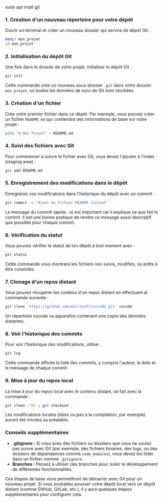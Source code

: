 sudo apt intall git 

### 1. Création d'un nouveau répertoire pour votre dépôt

Ouvrir un terminal et créer un nouveau dossier qui servira de dépôt Git :

```bash
mkdir mon_projet
cd mon_projet
```

### 2. Initialisation du dépôt Git

Une fois dans le dossier de votre projet, initialiser le dépôt Git :

```bash
git init
```

Cette commande crée un nouveau sous-dossier `.git` dans votre dossier `mon_projet`, où toutes les données de suivi de Git sont stockées.

### 3. Création d'un fichier

Crée votre premier fichier dans ce dépôt. Par exemple, vous pouvez créer un fichier `README.md` qui contiendra des informations de base sur votre projet :

```bash
echo "# Mon Projet" > README.md
```

### 4. Suivi des fichiers avec Git

Pour commencer à suivre le fichier avec Git, vous devez l'ajouter à l'index (staging area) :

```bash
git add README.md
```

### 5. Enregistrement des modifications dans le dépôt

Enregistrez vos modifications dans l'historique du dépôt avec un commit :

```bash
git commit -m "Ajout du fichier README initial"
```

Le message du commit (après `-m`) est important car il explique ce que fait le commit. Il est une bonne pratique de rendre ce message aussi descriptif que possible pour chaque commit.

### 6. Vérification du statut

Vous pouvez vérifier le statut de ton dépôt à tout moment avec :

```bash
git status
```

Cette commande vous montrera les fichiers non suivis, modifiés, ou prêts à être commités.

### 7. Clonage d'un repos distant

Vous pouvez récupérer les contenu d'un repos distant en effectuant al commande suivante : 

```bash
git clone 'https://github.com/microsoft/vscode.git' vscode
```

Un répertoire vscode va apparaître contenant une copie des données distantes.

### 8. Voir l'historique des commits

Pour voir l'historique des modifications, utilise :

```bash
git log
```

Cette commande affiche la liste des commits, y compris l'auteur, la date et le message de chaque commit.

### 9. Mise à jour du repos local

La mise à jour du repos local avec le contenu distant, se fait avec la commande : 

```bash
git clean -fdx ; git checkout .
```

Les modifications locales (dûes ou pas à la compilation, par exemple) auront été rincées au préalable.

### Conseils supplémentaires

- **.gitignore :** Si vosu avez des fichiers ou dossiers que vous ne voulez pas suivre avec Git (par exemple, des fichiers binaires, des logs, ou des dossiers de dépendances comme `node_modules`), vous devez les lister dans un fichier nommé `.gitignore`.
- **Branches :** Pensez à utiliser des branches pour isoler le développement de différentes fonctionnalités.

Ces étapes de base vous permettront de démarrer avec Git pour un nouveau projet. Si vous souhaitez pousser votre dépôt local vers un dépôt distant (comme GitHub, GitLab, etc.), il y aura quelques étapes supplémentaires pour configurer cela.